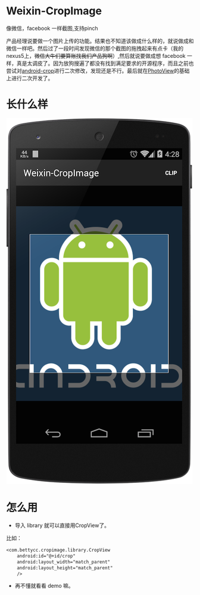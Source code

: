 Weixin-CropImage
================

像微信，facebook 一样截图,支持pinch

产品经理说要做一个图片上传的功能。结果也不知道该做成什么样的，就说做成和微信一样吧。然后过了一段时间发现微信的那个截图的拖拽起来有点卡（我的 nexus5上，<span style="text-decoration: line-through">微信大牛们要算账找我们产品狗啊</span>）,然后就说要做成想 facebook 一样，真是太调皮了。因为放狗搜遍了都没有找到满足要求的开源程序，而且之前也尝试对[android-crop](https://github.com/jdamcd/android-crop)进行二次修改，发现还是不行。最后就在[PhotoView](https://github.com/chrisbanes/PhotoView)的基础上进行二次开发了。

长什么样
==========
![](./screenshot.png)

怎么用
=====

- 导入 library 就可以直接用CropView了。

比如：

    <com.bettycc.cropimage.library.CropView
        android:id="@+id/crop"
        android:layout_width="match_parent"
        android:layout_height="match_parent"
        />
        
        
- 再不懂就看看 demo 嘛。
